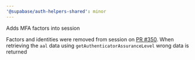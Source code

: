 ```yaml
---
'@supabase/auth-helpers-shared': minor
---
```


Adds MFA factors into session

Factors and identities were removed from session on [PR #350](https://github.com/supabase/auth-helpers/pull/350). When retrieving the `aal` data using `getAuthenticatorAssuranceLevel` wrong data is returned
